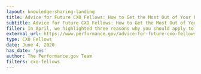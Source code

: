 ```yaml
---
layout: knowledge-sharing-landing
title: Advice for Future CXO Fellows: How to Get the Most Out of Your Fellowship Year
subtitle: Advice for Future CXO Fellows: How to Get the Most Out of Your Fellowship Year
filler: In April, we highlighted three reasons why you should apply to the CXO Fellowship Program:  professional development, networking opportunities, and career growth. Check out this post full of great advice from both current fellows and program alumni.
external_url: https://www.performance.gov/advice-for-future-cxo-fellows/
type: CXO Fellows
date: June 4, 2020
has_date: 'yes'
author: The Performance.gov Team
filters: cxo-fellows
---
```

